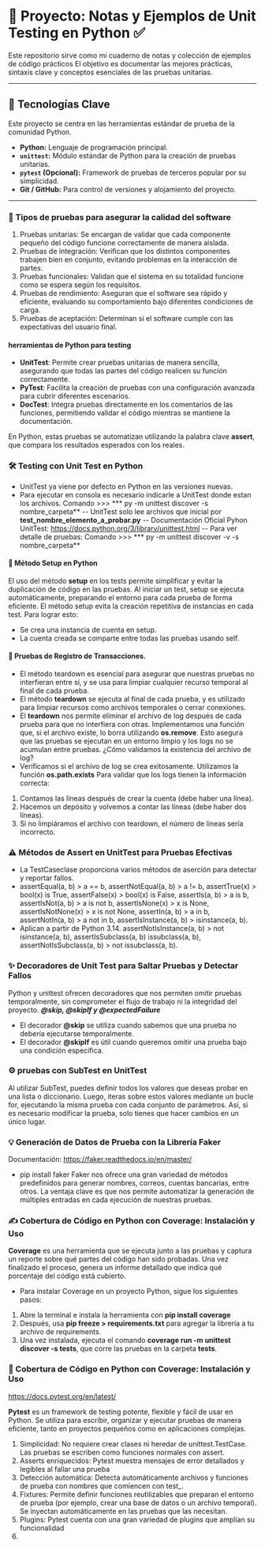 # 🐍 Proyecto: Notas y Ejemplos de Unit Testing en Python ✅

Este repositorio sirve como mi cuaderno de notas y colección de ejemplos de código prácticos El objetivo es documentar las mejores prácticas, sintaxis clave y conceptos esenciales de las pruebas unitarias.

---

## 🚀 Tecnologías Clave

Este proyecto se centra en las herramientas estándar de prueba de la comunidad Python.

* **Python:** Lenguaje de programación principal.
* **`unittest`:** Módulo estándar de Python para la creación de pruebas unitarias.
* **`pytest` (Opcional):** Framework de pruebas de terceros popular por su simplicidad.
* **Git / GitHub:** Para control de versiones y alojamiento del proyecto.

---

### 📝 Tipos de pruebas para asegurar la calidad del software

1. Pruebas unitarias: Se encargan de validar que cada componente pequeño del código funcione correctamente de manera aislada.
2. Pruebas de integración: Verifican que los distintos componentes trabajen bien en conjunto, evitando problemas en la interacción de partes.
3. Pruebas funcionales: Validan que el sistema en su totalidad funcione como se espera según los requisitos.
4. Pruebas de rendimiento: Aseguran que el software sea rápido y eficiente, evaluando su comportamiento bajo diferentes condiciones de carga.
5. Pruebas de aceptación: Determinan si el software cumple con las expectativas del usuario final.

#### herramientas de Python para testing  
- **UnitTest**: Permite crear pruebas unitarias de manera sencilla, asegurando que todas las partes del código realicen su función correctamente.
- **PyTest**: Facilita la creación de pruebas con una configuración avanzada para cubrir diferentes escenarios.
- **DocTest**: Integra pruebas directamente en los comentarios de las funciones, permitiendo validar el código mientras se mantiene la documentación.

En Python, estas pruebas se automatizan utilizando la palabra clave **assert**, que compara los resultados esperados con los reales.

### 🛠️ Testing con Unit Test en Python
- UnitTest ya viene por defecto en Python en las versiones nuevas.
- Para ejecutar en consola es necesario indicarle a UnitTest donde estan los archivos.
  Comando >>> *** py -m unittest discover -s nombre_carpeta**
-- UnitTest solo lee archivos que inicial por **test_nombre_elemento_a_probar.py**
-- Documentación Oficial Pyhon UnitTest: https://docs.python.org/3/library/unittest.html
-- Para ver detalle de pruebas: Comando >>> *** py -m unittest discover -v -s nombre_carpeta**

#### 🐛 Método Setup en Python
El uso del método **setup** en los tests permite simplificar y evitar la duplicación de código en las pruebas. Al iniciar un test, setup se ejecuta automáticamente, preparando el entorno para cada prueba de forma eficiente. 
El método setup evita la creación repetitiva de instancias en cada test. Para lograr esto:
- Se crea una instancia de cuenta en setup.
- La cuenta creada se comparte entre todas las pruebas usando self.

#### 🧠 Pruebas de Registro de Transacciones.
- El método teardown es esencial para asegurar que nuestras pruebas no interfieran entre sí, y se usa para limpiar cualquier recurso temporal al final de cada prueba.
- El método **teardown** se ejecuta al final de cada prueba, y es utilizado para limpiar recursos como archivos temporales o cerrar conexiones.
- El **teardown** nos permite eliminar el archivo de log después de cada prueba para que no interfiera con otras. Implementamos una función que, si el archivo existe, lo borra utilizando **os.remove**. Esto asegura que las pruebas se ejecutan en un entorno limpio y los logs no se acumulan entre pruebas.
¿Cómo validamos la existencia del archivo de log?
- Verificamos si el archivo de log se crea exitosamente. Utilizamos la función **os.path.exists**
Para validar que los logs tienen la información correcta: 
1. Contamos las líneas después de crear la cuenta (debe haber una línea).
2. Hacemos un depósito y volvemos a contar las líneas (debe haber dos líneas).
3. Si no limpiáramos el archivo con teardown, el número de líneas sería incorrecto.

### ⚠️ Métodos de Assert en UnitTest para Pruebas Efectivas

- La TestCaseclase proporciona varios métodos de aserción para detectar y reportar fallos.
- assertEqual(a, b) > a == b,  assertNotEqual(a, b) > a != b, assertTrue(x) > bool(x) is True, 
  assertFalse(x) > bool(x) is False,   assertIs(a, b) > a is b, assertIsNot(a, b) > a is not b,
  assertIsNone(x) > x is None, assertIsNotNone(x) > x is not None, assertIn(a, b) > a in b,
  assertNotIn(a, b) > a not in b, assertIsInstance(a, b) > isinstance(a, b).
- Aplican a partir de Python 3.14. 
  assertNotIsInstance(a, b) > not isinstance(a, b), assertIsSubclass(a, b) issubclass(a, b),
  assertNotIsSubclass(a, b) > not issubclass(a, b).

### ✨ Decoradores de Unit Test para Saltar Pruebas y Detectar Fallos

Python y unittest ofrecen decoradores que nos permiten omitir pruebas temporalmente, sin comprometer el flujo de trabajo ni la integridad del proyecto. ***@skip, @skipIf y @expectedFailure***
- El decorador **@skip** se utiliza cuando sabemos que una prueba no debería ejecutarse temporalmente.
- El decorador **@skipIf** es útil cuando queremos omitir una prueba bajo una condición específica.


### ⚙️ pruebas con SubTest en UnitTest

Al utilizar SubTest, puedes definir todos los valores que deseas probar en una lista o diccionario. Luego, iteras sobre estos valores mediante un bucle for, ejecutando la misma prueba con cada conjunto de parámetros. Así, si es necesario modificar la prueba, solo tienes que hacer cambios en un único lugar.

### 💡 Generación de Datos de Prueba con la Librería Faker
Documentación: https://faker.readthedocs.io/en/master/
- pip install faker
Faker nos ofrece una gran variedad de métodos predefinidos para generar nombres, correos, cuentas bancarias, entre otros. La ventaja clave es que nos permite automatizar la generación de múltiples entradas en cada ejecución de nuestras pruebas.

### ✍️ Cobertura de Código en Python con Coverage: Instalación y Uso

**Coverage** es una herramienta que se ejecuta junto a las pruebas y captura un reporte sobre qué partes del código han sido probadas. Una vez finalizado el proceso, genera un informe detallado que indica qué porcentaje del código está cubierto.

- Para instalar Coverage en un proyecto Python, sigue los siguientes pasos:
1. Abre la terminal e instala la herramienta con **pip install coverage**
2. Después, usa **pip freeze > requirements.txt** para agregar la librería a tu archivo de requirements.
3. Una vez instalada, ejecuta el comando **coverage run -m unittest discover -s tests**, que corre las pruebas en la carpeta **tests**.

### 📝 Cobertura de Código en Python con Coverage: Instalación y Uso

https://docs.pytest.org/en/latest/

**Pytest** es un framework de testing potente, flexible y fácil de usar en Python. Se utiliza para escribir, organizar y ejecutar pruebas de manera eficiente, tanto en proyectos pequeños como en aplicaciones complejas.

1. Simplicidad: No requiere crear clases ni heredar de unittest.TestCase. Las pruebas se escriben como funciones normales con assert.
2. Asserts enriquecidos: Pytest muestra mensajes de error detallados y legibles al fallar una prueba
3. Detección automática: Detecta automáticamente archivos y funciones de prueba con nombres que comiencen con test_.
4. Fixtures: Permite definir funciones reutilizables que preparan el entorno de prueba (por ejemplo, crear una base de datos o un archivo temporal). Se inyectan automáticamente en las pruebas que las necesitan.
5. Plugins: Pytest cuenta con una gran variedad de plugins que amplían su funcionalidad
6. 